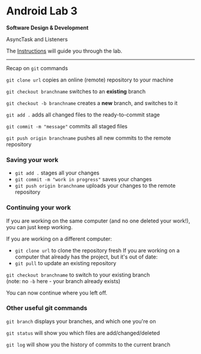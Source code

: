 # Android Lab 3
**Software Design & Development**

AsyncTask and Listeners

The [Instructions]() will guide you through the lab.

---

Recap on `git` commands

`git clone url` copies an online (remote) repository to your machine

`git checkout branchname` switches to an **existing** branch

`git checkout -b branchname` creates a **new** branch, and switches to it

`git add .` adds all changed files to the ready-to-commit stage

`git commit -m "message"` commits all staged files

`git push origin branchname` pushes all new commits to the remote repository

### Saving your work

- `git add .` stages all your changes
- `git commit -m "work in progress"` saves your changes
- `git push origin branchname` uploads your changes to the remote repository

### Continuing your work

If you are working on the same computer (and no one deleted your work!), you can just keep working.

If you are working on a different computer:
- `git clone url` to clone the repository fresh
If you are working on a computer that already has the project, but it's out of date:
- `git pull` to update an existing repository

`git checkout branchname` to switch to your existing branch  
(note: no `-b` here - your branch already exists)

You can now continue where you left off.

### Other useful git commands

`git branch` displays your branches, and which one you're on

`git status` will show you which files are add/changed/deleted

`git log` will show you the history of commits to the current branch

